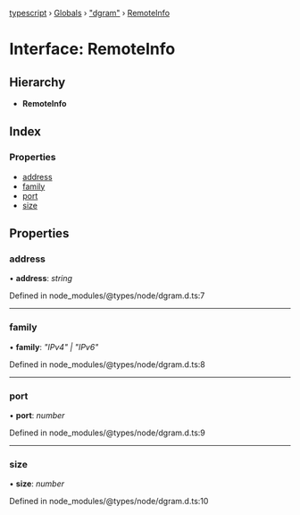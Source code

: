 [typescript](../README.md) › [Globals](../globals.md) › ["dgram"](../modules/_dgram_.md) › [RemoteInfo](_dgram_.remoteinfo.md)

# Interface: RemoteInfo

## Hierarchy

* **RemoteInfo**

## Index

### Properties

* [address](_dgram_.remoteinfo.md#address)
* [family](_dgram_.remoteinfo.md#family)
* [port](_dgram_.remoteinfo.md#port)
* [size](_dgram_.remoteinfo.md#size)

## Properties

###  address

• **address**: *string*

Defined in node_modules/@types/node/dgram.d.ts:7

___

###  family

• **family**: *"IPv4" | "IPv6"*

Defined in node_modules/@types/node/dgram.d.ts:8

___

###  port

• **port**: *number*

Defined in node_modules/@types/node/dgram.d.ts:9

___

###  size

• **size**: *number*

Defined in node_modules/@types/node/dgram.d.ts:10
